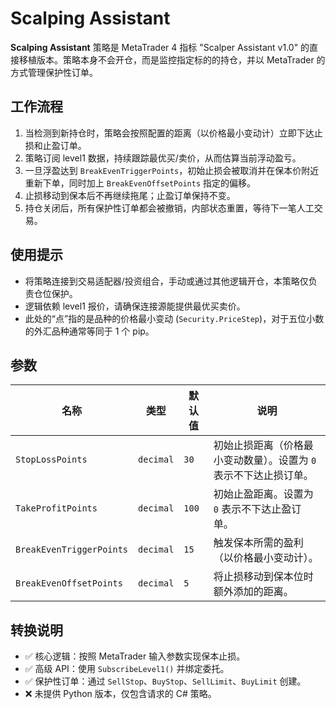 # Scalping Assistant

**Scalping Assistant** 策略是 MetaTrader 4 指标 "Scalper Assistant v1.0" 的直接移植版本。策略本身不会开仓，而是监控指定标的的持仓，并以 MetaTrader 的方式管理保护性订单。

## 工作流程

1. 当检测到新持仓时，策略会按照配置的距离（以价格最小变动计）立即下达止损和止盈订单。
2. 策略订阅 level1 数据，持续跟踪最优买/卖价，从而估算当前浮动盈亏。
3. 一旦浮盈达到 `BreakEvenTriggerPoints`，初始止损会被取消并在保本价附近重新下单，同时加上 `BreakEvenOffsetPoints` 指定的偏移。
4. 止损移动到保本后不再继续拖尾；止盈订单保持不变。
5. 持仓关闭后，所有保护性订单都会被撤销，内部状态重置，等待下一笔人工交易。

## 使用提示

- 将策略连接到交易适配器/投资组合，手动或通过其他逻辑开仓，本策略仅负责仓位保护。
- 逻辑依赖 level1 报价，请确保连接源能提供最优买卖价。
- 此处的“点”指的是品种的价格最小变动 (`Security.PriceStep`)，对于五位小数的外汇品种通常等同于 1 个 pip。

## 参数

| 名称 | 类型 | 默认值 | 说明 |
| --- | --- | --- | --- |
| `StopLossPoints` | `decimal` | `30` | 初始止损距离（价格最小变动数量）。设置为 `0` 表示不下达止损订单。 |
| `TakeProfitPoints` | `decimal` | `100` | 初始止盈距离。设置为 `0` 表示不下达止盈订单。 |
| `BreakEvenTriggerPoints` | `decimal` | `15` | 触发保本所需的盈利（以价格最小变动计）。 |
| `BreakEvenOffsetPoints` | `decimal` | `5` | 将止损移动到保本位时额外添加的距离。 |

## 转换说明

- ✅ 核心逻辑：按照 MetaTrader 输入参数实现保本止损。
- ✅ 高级 API：使用 `SubscribeLevel1()` 并绑定委托。
- ✅ 保护性订单：通过 `SellStop`、`BuyStop`、`SellLimit`、`BuyLimit` 创建。
- ❌ 未提供 Python 版本，仅包含请求的 C# 策略。
